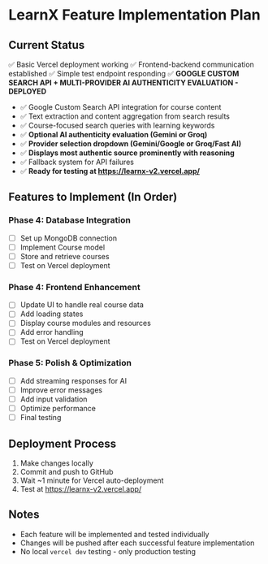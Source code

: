 # LearnX Feature Implementation Plan

## Current Status
✅ Basic Vercel deployment working
✅ Frontend-backend communication established
✅ Simple test endpoint responding
✅ **GOOGLE CUSTOM SEARCH API + MULTI-PROVIDER AI AUTHENTICITY EVALUATION - DEPLOYED**
  - ✅ Google Custom Search API integration for course content
  - ✅ Text extraction and content aggregation from search results
  - ✅ Course-focused search queries with learning keywords
  - ✅ **Optional AI authenticity evaluation (Gemini or Groq)**
  - ✅ **Provider selection dropdown (Gemini/Google or Groq/Fast AI)**
  - ✅ **Displays most authentic source prominently with reasoning**
  - ✅ Fallback system for API failures
  - ✅ **Ready for testing at https://learnx-v2.vercel.app/**

## Features to Implement (In Order)

### Phase 4: Database Integration
- [ ] Set up MongoDB connection
- [ ] Implement Course model
- [ ] Store and retrieve courses
- [ ] Test on Vercel deployment

### Phase 4: Frontend Enhancement
- [ ] Update UI to handle real course data
- [ ] Add loading states
- [ ] Display course modules and resources
- [ ] Add error handling
- [ ] Test on Vercel deployment

### Phase 5: Polish & Optimization
- [ ] Add streaming responses for AI
- [ ] Improve error messages
- [ ] Add input validation
- [ ] Optimize performance
- [ ] Final testing

## Deployment Process
1. Make changes locally
2. Commit and push to GitHub
3. Wait ~1 minute for Vercel auto-deployment
4. Test at https://learnx-v2.vercel.app/

## Notes
- Each feature will be implemented and tested individually
- Changes will be pushed after each successful feature implementation
- No local `vercel dev` testing - only production testing
